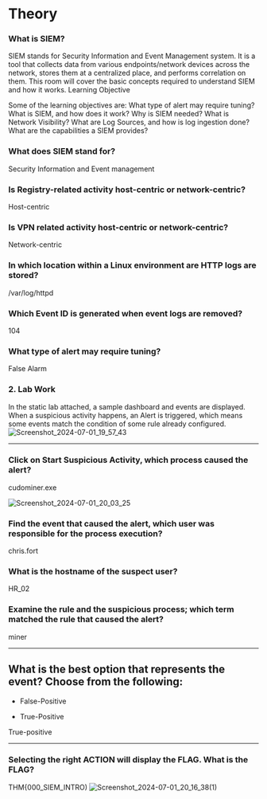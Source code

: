 #  Theory 
### What is SIEM?
SIEM stands for Security Information and Event Management system. It is a tool that collects data from various endpoints/network devices across the network, stores them at a centralized place, and performs correlation on them. This room will cover the basic concepts required to understand SIEM and how it works.
Learning Objective

Some of the learning objectives are:
What type of alert may require tuning?
    What is SIEM, and how does it work?
    Why is SIEM needed?
    What is Network Visibility?
    What are Log Sources, and how is log ingestion done?
    What are the capabilities a SIEM provides?

### What does SIEM stand for?
Security Information and Event management

### Is Registry-related activity host-centric or network-centric?
Host-centric

### Is VPN related activity host-centric or network-centric?
Network-centric

### In which location within a Linux environment are HTTP logs are stored?
/var/log/httpd

### Which Event ID is generated when event logs are removed?
104

### What type of alert may require tuning?
False Alarm

### 2. Lab Work
In the static lab attached, a sample dashboard and events are displayed. When a suspicious activity happens, an Alert is triggered, which means some events match the condition of some rule already configured. 
![Screenshot_2024-07-01_19_57_43](https://github.com/msaurelius/Introduction_SIEM/assets/173549330/93680f26-2085-4f7d-bdce-6997b2bd33db)
[](url)
____________________________________________________________________________________________________________________________________
### Click on Start Suspicious Activity, which process caused the alert?
cudominer.exe

![Screenshot_2024-07-01_20_03_25](https://github.com/msaurelius/Introduction_SIEM/assets/173549330/fe56cd01-1582-4725-a39f-7102cb34e574)
### Find the event that caused the alert, which user was responsible for the process execution?
chris.fort

### What is the hostname of the suspect user?
HR_02

### Examine the rule and the suspicious process; which term matched the rule that caused the alert?
miner
____________________________________________________________________________________________________________________________________

## What is the best option that represents the event? Choose from the following:

- False-Positive

- True-Positive

True-positive
_______________________________________________________________________________________________________________________________________
### Selecting the right ACTION will display the FLAG. What is the FLAG?
THM{000_SIEM_INTRO)
![Screenshot_2024-07-01_20_16_38(1)](https://github.com/msaurelius/Introduction_SIEM/assets/173549330/a881d03f-434a-449e-8c4c-0592ebf4e30b)

